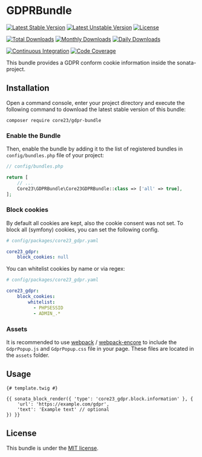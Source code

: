 GDPRBundle
=============
[![Latest Stable Version](https://poser.pugx.org/core23/gdpr-bundle/v/stable)](https://packagist.org/packages/core23/gdpr-bundle)
[![Latest Unstable Version](https://poser.pugx.org/core23/gdpr-bundle/v/unstable)](https://packagist.org/packages/core23/gdpr-bundle)
[![License](https://poser.pugx.org/core23/gdpr-bundle/license)](https://packagist.org/packages/core23/gdpr-bundle)

[![Total Downloads](https://poser.pugx.org/core23/gdpr-bundle/downloads)](https://packagist.org/packages/core23/gdpr-bundle)
[![Monthly Downloads](https://poser.pugx.org/core23/gdpr-bundle/d/monthly)](https://packagist.org/packages/core23/gdpr-bundle)
[![Daily Downloads](https://poser.pugx.org/core23/gdpr-bundle/d/daily)](https://packagist.org/packages/core23/gdpr-bundle)

[![Continuous Integration](https://github.com/core23/GDPRBundle/workflows/Continuous%20Integration/badge.svg)](https://github.com/core23/GDPRBundle/actions)
[![Code Coverage](https://codecov.io/gh/core23/GDPRBundle/branch/master/graph/badge.svg)](https://codecov.io/gh/core23/GDPRBundle)

This bundle provides a GDPR conform cookie information inside the sonata-project.

## Installation

Open a command console, enter your project directory and execute the following command to download the latest stable version of this bundle:

```
composer require core23/gdpr-bundle
```

### Enable the Bundle

Then, enable the bundle by adding it to the list of registered bundles in `config/bundles.php` file of your project:

```php
// config/bundles.php

return [
    // ...
    Core23\GDPRBundle\Core23GDPRBundle::class => ['all' => true],
];
```

### Block cookies

By default all cookies are kept, also the cookie consent was not set.
To block all (symfony) cookies, you can set the following config.

```yaml
# config/packages/core23_gdpr.yaml

core23_gdpr:
    block_cookies: null
```

You can whitelist cookies by name or via regex:

```yaml
# config/packages/core23_gdpr.yaml

core23_gdpr:
    block_cookies:
        whitelist:
          - PHPSESSID
          - ADMIN_.*
```

### Assets

It is recommended to use [webpack](https://webpack.js.org/) / [webpack-encore](https://github.com/symfony/webpack-encore)
to include the `GdprPopup.js` and `GdprPopup.css` file in your page. These files are located in the `assets` folder.

## Usage

```twig
{# template.twig #}

{{ sonata_block_render({ 'type': 'core23_gdpr.block.information' }, {
    'url': 'https://example.com/gdpr',
    'text': 'Example text' // optional
}) }}
```

## License

This bundle is under the [MIT license](LICENSE.md).
